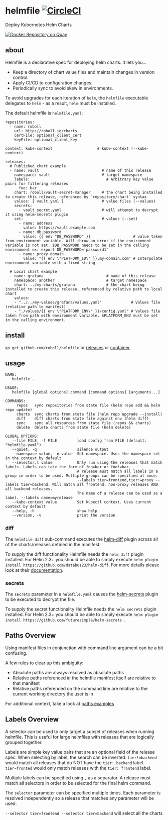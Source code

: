 # helmfile [![CircleCI](https://circleci.com/gh/roboll/helmfile.svg?style=svg)](https://circleci.com/gh/roboll/helmfile)

Deploy Kubernetes Helm Charts

[![Docker Repository on Quay](https://quay.io/repository/roboll/helmfile/status "Docker Repository on Quay")](https://quay.io/repository/roboll/helmfile)

## about

Helmfile is a declarative spec for deploying helm charts. It lets you...

* Keep a directory of chart value files and maintain changes in version control.
* Apply CI/CD to configuration changes.
* Periodically sync to avoid skew in environments.

To avoid upgrades for each iteration of `helm`, the `helmfile` executable delegates to `helm` - as a result, `helm` must be installed.

The default helmfile is `helmfile.yaml`:

```
repositories:
  - name: roboll
    url: http://roboll.io/charts
    certFile: optional_client_cert
    keyFile: optional_client_key

context: kube-context					 # kube-context (--kube-context)

releases:
  # Published chart example
  - name: vault                            # name of this release
    namespace: vault                       # target namespace
    labels:                                  # Arbitrary key value pairs for filtering releases
      foo: bar
    chart: roboll/vault-secret-manager     # the chart being installed to create this release, referenced by `repository/chart` syntax
    values: [ vault.yaml ]                 # value files (--values)
    secrets:
      - vault_secret.yaml                  # will attempt to decrypt it using helm-secrets plugin
    set:                                   # values (--set)
      - name: address
        value: https://vault.example.com
      - name: db.password
        value: {{ env "DB_PASSWORD" }}                   # value taken from environment variable. Will throw an error if the environment variable is not set. $DB_PASSWORD needs to be set in the calling environment ex: export DB_PASSWORD='password1'
      - name: proxy.domain
        value: "{{ env \"PLATFORM_ID\" }}.my-domain.com" # Interpolate environment variable with a fixed string

  # Local chart example
  - name: grafana                            # name of this release
    namespace: another                       # target namespace
    chart: ../my-charts/grafana              # the chart being installed to create this release, referenced by relative path to local chart
    values:
    - "../../my-values/grafana/values.yaml"             # Values file (relative path to manifest)
    - "./values/{{ env \"PLATFORM_ENV\" }}/config.yaml" # Values file taken from path with environment variable. $PLATFORM_ENV must be set in the calling environment.

```

## install

`go get github.com/roboll/helmfile` or [releases](https://github.com/roboll/helmfile/releases) or [container](https://quay.io/roboll/helmfile)


## usage

```
NAME:
   helmfile -

USAGE:
   helmfile [global options] command [command options] [arguments...]

COMMANDS:
     repos   sync repositories from state file (helm repo add && helm repo update)
     charts  sync charts from state file (helm repo upgrade --install)
     diff    diff charts from state file against env (helm diff)
     sync    sync all resources from state file (repos && charts)
     delete  delete charts from state file (helm delete)

GLOBAL OPTIONS:
   --file FILE, -f FILE         load config from FILE (default: "helmfile.yaml")
   --quiet, -q                  silence output
   --namespace value, -n value  Set namespace. Uses the namespace set in the context by default
   --selector,l value           Only run using the releases that match labels. Labels can take the form of foo=bar or foo!=bar.
                                A release must match all labels in a group in order to be used. Multiple groups can be specified at once.
                                --labels tier=frontend,tier!=proxy --labels tier=backend. Will match all frontend, non-proxy releases AND all backend releases.
                                The name of a release can be used as a label. --labels name=myrelease
   --kube-context value         Set kubectl context. Uses current context by default
   --help, -h                   show help
   --version, -v                print the version
```

### diff

The `helmfile diff` sub-command executes the [helm-diff](https://github.com/databus23/helm-diff) plugin across all of
the charts/releases defined in the manifest.

To supply the diff functionality Helmfile needs the `helm diff` plugin installed. For Helm 2.3+
you should be able to simply execute `helm plugin install https://github.com/databus23/helm-diff`. For more details
please look at their [documentation](https://github.com/databus23/helm-diff#helm-diff-plugin).

### secrets

The `secrets` parameter in a `helmfile.yaml` causes the [helm-secrets](https://github.com/futuresimple/helm-secrets) plugin to be executed to decrypt the file.

To supply the secret functionality Helmfile needs the `helm secrets` plugin installed. For Helm 2.3+
you should be able to simply execute `helm plugin install https://github.com/futuresimple/helm-secrets
`.

## Paths Overview
Using manifest files in conjunction with command line argument can be a bit confusing.  

A few rules to clear up this ambiguity: 

- Absolute paths are always resolved as absolute paths
- Relative paths referenced *in* the helmfile manifest itself are relative to that manifest
- Relative paths referenced on the command line are relative to the current working directory the user is in

For additional context, take a look at [paths examples](PATHS.md)
## Labels Overview
A selector can be used to only target a subset of releases when running helmfile. This is useful for large helmfiles with releases that are logically grouped together.

Labels are simple key value pairs that are an optional field of the release spec. When selecting by label, the search can be inverted. `tier!=backend` would match all releases that do NOT have the `tier: backend` label. `tier=fronted` would only match releases with the `tier: frontend` label.

Multiple labels can be specified using `,` as a separator. A release must match all selectors in order to be selected for the final helm command. 

The `selector` parameter can be specified multiple times. Each parameter is resolved independently so a release that matches any parameter will be used. 

`--selector tier=frontend --selector tier=backend` will select all the charts
